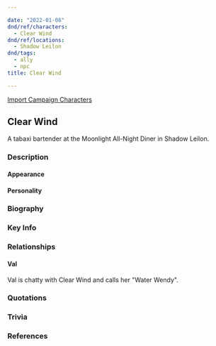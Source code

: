 ```yaml
---

date: "2022-01-08"
dnd/ref/characters:
  - Clear Wind
dnd/ref/locations:
  - Shadow Leilon
dnd/tags:
  - ally
  - npc
title: Clear Wind

---
```


[Import Campaign Characters](/dnd/characters/)

## Clear Wind

A tabaxi bartender at the Moonlight All-Night Diner in Shadow Leilon.

### Description

#### Appearance

#### Personality

### Biography

### Key Info

### Relationships

#### Val

Val is chatty with Clear Wind and calls her "Water Wendy".

### Quotations

### Trivia

### References
